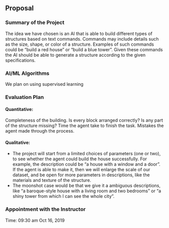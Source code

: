 ## Proposal

### Summary of the Project

The idea we have chosen is an AI that is able to build different types of structures based on text commands. Commands may include details such as the size, shape, or color of a structure. Examples of such commands could be “build a red house” or “build a blue tower”. Given these commands the AI should be able to generate a structure according to the given specifications.

### AI/ML Algorithms

We plan on using supervised learning

### Evaluation Plan

#### Quantitative:

Completeness of the building. Is every block arranged correctly? Is any part of the structure missing?
Time the agent take to finish the task.
Mistakes the agent made through the process.

#### Qualitative:

- The project will start from a limited choices of parameters (one or two), to see whether the agent could build the house successfully. For example, the description could be “a house with a window and a door”. If the agent is able to make it, then we will enlarge the scale of our dataset, and be open for more parameters in descriptions, like the materials and texture of the structure.
- The moonshot case would be that we give it a ambiguous descriptions, like “a baroque-style house with a living room and two bedrooms” or “a shiny tower from which I can see the whole city”.

### Appointment with the Instructor

Time: 09:30 am Oct 16, 2019
